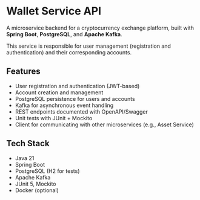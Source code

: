 # Wallet Service API

A microservice backend for a cryptocurrency exchange platform, built with **Spring Boot**, **PostgreSQL**, and **Apache Kafka**.

This service is responsible for user management (registration and authentication) and their corresponding accounts.

## Features
- User registration and authentication (JWT-based)
- Account creation and management
- PostgreSQL persistence for users and accounts
- Kafka for asynchronous event handling
- REST endpoints documented with OpenAPI/Swagger
- Unit tests with JUnit + Mockito
- Client for communicating with other microservices (e.g., Asset Service)

## Tech Stack
- Java 21
- Spring Boot
- PostgreSQL (H2 for tests)
- Apache Kafka
- JUnit 5, Mockito
- Docker (optional)